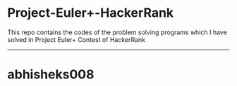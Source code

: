 # Project-Euler+-HackerRank
This repo contains the codes of the problem solving programs which I have solved in Project Euler+ Contest of HackerRank
*********************************************************************************
# abhisheks008


